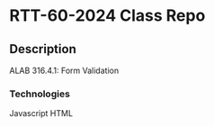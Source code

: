 # RTT-60-2024 Class Repo

## Description
ALAB 316.4.1: 
Form Validation

### Technologies
Javascript
HTML